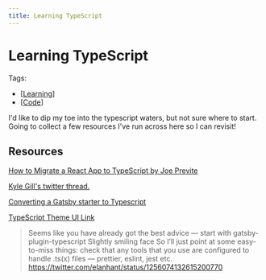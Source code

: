 ```yaml
---
title: Learning TypeScript
---
```


# Learning TypeScript

Tags:

- [[Learning]]
- [[Code]]

I'd like to dip my toe into the typescript waters, but not sure where to start. Going to collect a few resources I've run across here so I can revisit!

## Resources

[How to Migrate a React App to TypeScript by Joe Previte](https://www.sitepoint.com/how-to-migrate-a-react-app-to-typescript/)

[Kyle Gill's twitter thread.](https://twitter.com/gill_kyle/status/1256012509070258176)

[Converting a Gatsby starter to Typescript](https://www.youtube.com/watch?v=ji2TtRVlNDQ&feature=emb_title)

[TypeScript Theme UI Link](https://paulie.dev/posts/2020/04/typescript-theme-ui-link/)

> Seems like you have already got the best advice — start with gatsby-plugin-typescript Slightly smiling face So I’ll just point at some easy-to-miss things: check that any tools that you use are configured to handle .ts(x) files — prettier, eslint, jest etc.
> https://twitter.com/elanhant/status/1256074132615200770


[//begin]: # "Autogenerated link references for markdown compatibility"
[Learning]: learning "Learning"
[Code]: code "Code"
[//end]: # "Autogenerated link references"